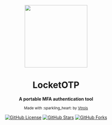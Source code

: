 <div align="center">

<p><img width="200" src="http://ww1.sinaimg.cn/large/0060lm7Tly1flt1b9aiapj304z04ymx6.jpg"></p>

<h1>LocketOTP</h1>

<p><strong>A portable MFA authentication tool</strong></p>

<p><sub>Made with :sparkling_heart: by <a href="https://github.com/Vtrois">Vtrois</a></sub></p>

<p>
<a href="https://github.com/Vtrois/LocketOTP"><img src="https://img.shields.io/badge/license-MIT-blue.svg?style=flat-square" alt="GitHub License"></a>
<a href="https://github.com/Vtrois/LocketOTP"><img src="https://img.shields.io/github/stars/Vtrois/LocketOTP.svg?style=flat-square" alt="GitHub Stars"></a>
<a href="https://github.com/Vtrois/LocketOTP"><img src="https://img.shields.io/github/forks/Vtrois/LocketOTP.svg?style=flat-square" alt="GitHub Forks"></a>
</p>

</div>
